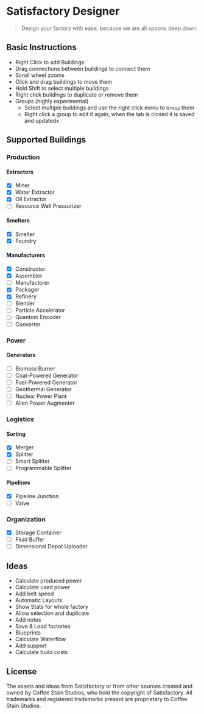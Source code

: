 # Satisfactory Designer

> Design your factory with ease, because we are all spoons deep down.

## Basic Instructions

- Right Click to add Buildings
- Drag connections between buildings to connect them
- Scroll wheel zooms
- Click and drag buildings to move them
- Hold Shift to select multiple buildings
- Right click buildings to duplicate or remove them
- Groups (highly experimental)
  - Select multiple buildings and use the right click menu to `Group` them
  - Right click a group to edit it again, when the tab is closed it is saved and updatedx


## Supported Buildings

### Production
#### Extractors
  - [x] Miner
  - [x] Water Extractor
  - [x] Oil Extractor
  - [ ] Resource Well Pressurizer

#### Smelters
- [x] Smelter
- [x] Foundry

#### Manufacturers
- [x] Constructor
- [x] Assembler
- [ ] Manufactorer
- [x] Packager
- [x] Refinery
- [ ] Blender
- [ ] Particle Accelerator
- [ ] Quantom Encoder
- [ ] Converter

### Power
#### Generators
- [ ] Biomass Burner
- [ ] Coal-Powered Generator
- [ ] Fuel-Powered Generator
- [ ] Geothermal Generator
- [ ] Nuclear Power Plant
- [ ] Alien Power Augmenter

### Logistics

#### Sorting
- [x] Merger
- [x] Splitter
- [ ] Smart Splitter
- [ ] Programmable Splitter

#### Pipelines
- [x] Pipeline Junction
- [ ] Valve

### Organization
- [x] Storage Container
- [ ] Fluid Buffer
- [ ] Dimensional Depot Uploader

## Ideas

- Calculate produced power
- Calculate used power
- Add belt speed
- Automatic Layouts
- Show Stats for whole factory
- Allow selection and duplicate
- Add notes
- Save & Load factories
- Blueprints
- Calculate Waterflow
- Add support
- Calculate build costs


## License

The assets and ideas from Satisfactory or from other sources created and owned by Coffee Stain Studios, who hold the copyright of Satisfactory. All trademarks and registered trademarks present are proprietary to Coffee Stain Studios.
